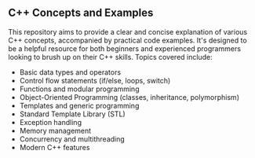 <h2>C++ Concepts and Examples</h2>

This repository aims to provide a clear and concise explanation of various C++ concepts, accompanied by practical code examples.  It's designed to be a helpful resource for both beginners and experienced programmers looking to brush up on their C++ skills.  Topics covered include:

* Basic data types and operators
* Control flow statements (if/else, loops, switch)
* Functions and modular programming
* Object-Oriented Programming (classes, inheritance, polymorphism)
* Templates and generic programming
* Standard Template Library (STL)
* Exception handling
* Memory management
* Concurrency and multithreading 
* Modern C++ features
 
 
